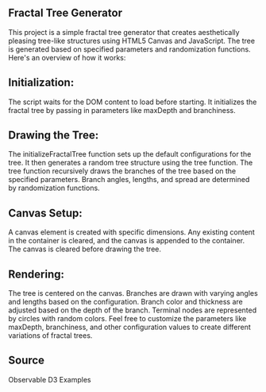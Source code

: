 
## Fractal Tree Generator
This project is a simple fractal tree generator that creates aesthetically pleasing tree-like structures using HTML5 Canvas and JavaScript. The tree is generated based on specified parameters and randomization functions. Here's an overview of how it works:

## Initialization:
The script waits for the DOM content to load before starting.
It initializes the fractal tree by passing in parameters like maxDepth and branchiness.


## Drawing the Tree:
The initializeFractalTree function sets up the default configurations for the tree.
It then generates a random tree structure using the tree function.
The tree function recursively draws the branches of the tree based on the specified parameters.
Branch angles, lengths, and spread are determined by randomization functions.

## Canvas Setup:
A canvas element is created with specific dimensions.
Any existing content in the container is cleared, and the canvas is appended to the container.
The canvas is cleared before drawing the tree.

## Rendering:
The tree is centered on the canvas.
Branches are drawn with varying angles and lengths based on the configuration.
Branch color and thickness are adjusted based on the depth of the branch.
Terminal nodes are represented by circles with random colors.
Feel free to customize the parameters like maxDepth, branchiness, and other configuration values to create different variations of fractal trees.

## Source
Observable D3 Examples
